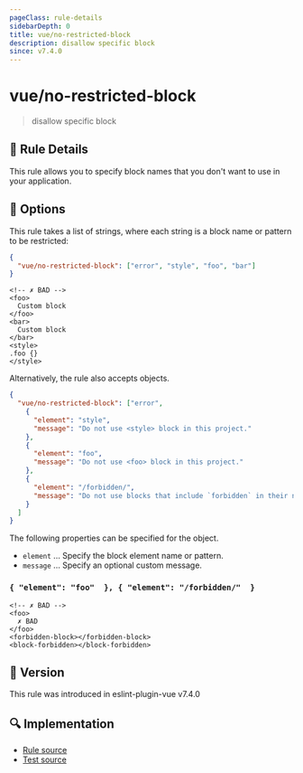 ```yaml
---
pageClass: rule-details
sidebarDepth: 0
title: vue/no-restricted-block
description: disallow specific block
since: v7.4.0
---
```

# vue/no-restricted-block

<!-- end auto-generated rule header -->

> disallow specific block

## :book: Rule Details

This rule allows you to specify block names that you don't want to use in your application.

## :wrench: Options

This rule takes a list of strings, where each string is a block name or pattern to be restricted:

```json
{
  "vue/no-restricted-block": ["error", "style", "foo", "bar"]
}
```

<eslint-code-block :rules="{'vue/no-restricted-block': ['error', 'style', 'foo', 'bar']}">

```vue
<!-- ✗ BAD -->
<foo>
  Custom block
</foo>
<bar>
  Custom block
</bar>
<style>
.foo {}
</style>
```

</eslint-code-block>

Alternatively, the rule also accepts objects.

```json
{
  "vue/no-restricted-block": ["error",
    {
      "element": "style",
      "message": "Do not use <style> block in this project."
    },
    {
      "element": "foo",
      "message": "Do not use <foo> block in this project."
    },
    {
      "element": "/forbidden/",
      "message": "Do not use blocks that include `forbidden` in their name."
    }
  ]
}
```

The following properties can be specified for the object.

- `element` ... Specify the block element name or pattern.
- `message` ... Specify an optional custom message.

### `{ "element": "foo"  }, { "element": "/forbidden/"  }`

<eslint-code-block :rules="{'vue/no-restricted-block': ['error', { element: 'foo' }, { element: '/forbidden/' }]}">

```vue
<!-- ✗ BAD -->
<foo>
  ✗ BAD
</foo>
<forbidden-block></forbidden-block>
<block-forbidden></block-forbidden>
```

</eslint-code-block>

## :rocket: Version

This rule was introduced in eslint-plugin-vue v7.4.0

## :mag: Implementation

- [Rule source](https://github.com/vuejs/eslint-plugin-vue/blob/master/lib/rules/no-restricted-block.js)
- [Test source](https://github.com/vuejs/eslint-plugin-vue/blob/master/tests/lib/rules/no-restricted-block.js)
